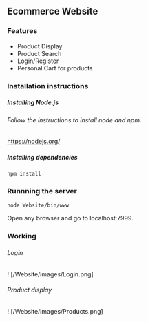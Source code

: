 ## Ecommerce Website

### Features
- Product Display
- Product Search
- Login/Register
- Personal Cart for products

### Installation instructions 

##### Installing Node.js 

###### Follow the instructions to install node and npm.

https://nodejs.org/

##### Installing dependencies

```
npm install

```

### Runnning the server

```
node Website/bin/www

```

Open any browser and go to localhost:7999.


### Working 

###### Login

! [/Website/images/Login.png]

###### Product display

! [/Website/images/Products.png]

